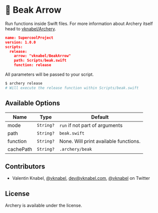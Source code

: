 # 🏹 Beak Arrow


Run functions inside Swift files.
For more information about Archery itself head to [vknabel/Archery](https://github.com/vknabel/Archery).


```json
name: SupercoolProject
version: 1.0.0
scripts:
  release:
    arrow: "vknabel/BeakArrow"
    path: Scripts/beak.swift
    function: release

```

All parameters will be passed to your script.
```bash
$ archery release
# Will execute the release function within Scripts/beak.swift
```


## Available Options

| Name | Type | Default |
|------|------|---------|
| mode | `String?` | `run` if not part of arguments |
| path | `String?` | `beak.swift` |
| function | `String?` | None. Will print available functions. |
| cachePath | `String?` | `.archery/beak` |

## Contributors
* Valentin Knabel, [@vknabel](https://github.com/vknabel), dev@vknabel.com, [@vknabel](https://twitter.com/vknabel) on Twitter


## License
Archery is available under the [](https://github.com/vknabel/archery/master/LICENSE) license.
